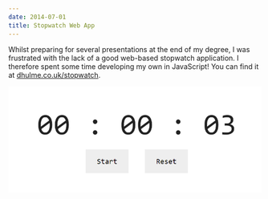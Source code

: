 ```yaml
---
date: 2014-07-01
title: Stopwatch Web App
---
```


<BlogPostHeader />

Whilst preparing for several presentations at the end of my degree, I was frustrated with the lack of a good web-based stopwatch application. I therefore spent some time developing my own in JavaScript! You can find it at <a href="/stopwatch">dhulme.co.uk/stopwatch</a>.

![Stopwatch App](./images/stopwatch.png)
